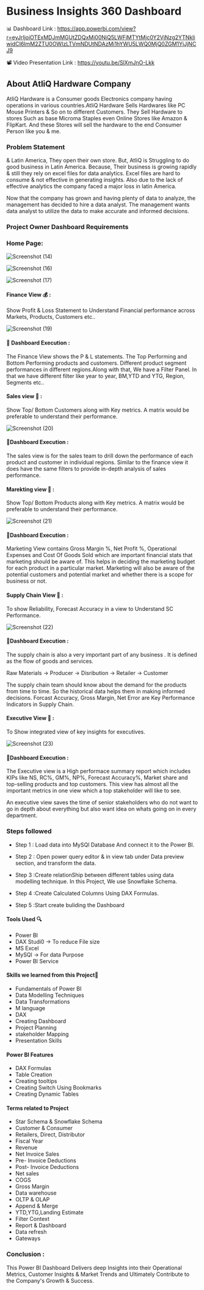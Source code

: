 # Business Insights 360 Dashboard

📊 Dashboard Link : https://app.powerbi.com/view?r=eyJrIjoiOTExMDJmMGUtZDQxMi00NjQ5LWFjMTYtMjc0Y2VjNzg2YTNkIiwidCI6ImM2ZTU0OWIzLTVmNDUtNDAzMi1hYWU5LWQ0MjQ0ZGM1YjJjNCJ9

📽️ Video Presentation Link : https://youtu.be/SlXmJnO-Lkk

## About AtliQ Hardware Company

AtliQ Hardware is a Consumer goods Electronics company having operations in various countries.AtliQ Hardware Sells Hardwares like PC Mouse Printers & So on to different Customers.
They Sell Hardware to stores Such as base Microma Staples even Online Stores like Amazon & FlipKart.
And these Stores will sell the hardware to the end Consumer Person like you & me.

### Problem Statement


& Latin America, They open their own store. But, AtliQ is Struggling to do good business in Latin America. Because,
 Their business is growing rapidly & still they rely on excel files for data analytics. Excel files are hard to consume & not effective in generating insights. Also due to the lack of effective analytics the company faced a major loss in latin America.

Now that the company has grown and having plenty of data to analyze, the management has decided to hire a data analyst.
The management wants data analyst to utilize the data to make accurate and informed decisions.

### Project Owner Dashboard Requirements

### Home Page:

![Screenshot (14)](https://github.com/user-attachments/assets/45fca1fe-00f4-4978-9753-9382c17c1490)

![Screenshot (16)](https://github.com/user-attachments/assets/fc8229a5-516e-4f7f-a7eb-79631b7dbdaf)

![Screenshot (17)](https://github.com/user-attachments/assets/38fc152a-a5ed-4e31-9233-78eb023d9a48)


#### Finance View 💰 :

Show Profit & Loss Statement to Understand Financial performance across Markets, Products, Customers etc..

![Screenshot (19)](https://github.com/user-attachments/assets/3b8b073a-ce79-4c24-9a3a-f621f597241c)


#### 🌟 Dashboard Execution :
The Finance View shows the P & L statements. The Top Performing and Bottom Performing products and customers. Different product segment performances in different regions.Along with that, We have a Filter Panel. In that we have different filter like year to year, BM,YTD and YTG, Region, Segments etc.. 




#### Sales view 🎯 :
Show Top/ Bottom Customers along with Key metrics. A matrix would be preferable to understand their performance.

![Screenshot (20)](https://github.com/user-attachments/assets/88b79181-4ca7-442c-a29b-1858269c3682)

#### 🌟Dashboard Execution :
The sales view is for the sales team to drill down the performance of each product and customer in individual regions. Similar to the finance view it does have the same filters to provide in-depth analysis of sales performance.


#### Marekting view 🔔 :
Show Top/ Bottom Products along with Key metrics. A matrix would be preferable to understand their performance.

![Screenshot (21)](https://github.com/user-attachments/assets/c1d89595-e66a-4f76-9a02-83071a816bdf)

#### 🌟Dashboard Execution :
Marketing View contains Gross Margin %, Net Profit %, Operational Expenses and Cost Of Goods Sold which are important financial stats that marketing should be aware of. This helps in deciding the marketing budget for each product in a particular market. Marketing will also be aware of the potential customers and potential market and whether there is a scope for business or not.

#### Supply Chain View 🚌 :
To show Reliability, Forecast Accuracy in a view to Understand SC Performance.

![Screenshot (22)](https://github.com/user-attachments/assets/e4bf4768-7367-4e9b-b641-afcd975522d6)

#### 🌟Dashboard Execution :
The supply chain is also a very important part of any business . It is defined as the flow of goods and services.

Raw Materials → Producer → Disribution → Retailer → Customer

The supply chain team should know about the demand for the products from time to time. So the historical data helps them in making informed decisions. 
Forcast Accuracy, Gross Margin, Net Error are Key Performance Indicators in Supply Chain. 

#### Executive View 💼 :
To Show integrated view of key insights for executives.


![Screenshot (23)](https://github.com/user-attachments/assets/a87cd927-8ba6-4383-b87f-65183198a5dc)

#### 🌟Dashboard Execution :
The Executive view is a High performace summary report which includes KIPs like NS, RC%, GM%, NP%, Forecast Accuracy%, Market share and top-selling products and top customers. This view has almost all the important metrics in one view which a top stakeholder will like to see.

An executive view saves the time of senior stakeholders who do not want to go in depth about everything but also want idea on whats going on in every department.





 




### Steps followed 

- Step 1 : Load data into MySQl Database And connect it to the Power BI.
  
- Step 2 : Open power query editor & in view tab under Data preview section, and transform the data.
- Step 3 :Create relationShip between different tables using data modelling technique. In this Project, We use Snowflake Schema.
- Step 4 :Create Calculated Columns Using DAX Formulas. 
- Step 5 :Start create buliding the Dashboard

#### Tools Used 🔍
- Power BI
- DAX Studi0 → To reduce File size
- MS Excel
- MySQl → For data Purpose
- Power BI Service

#### Skills we learned from this Project🔦
- Fundamentals of Power BI
- Data Modelling Techniques
- Data Transformations
- M language
- DAX
- Creating Dashboard
- Project Planning 
- stakeholder Mapping
- Presentation Skills

#### Power BI Features
- DAX Formulas
- Table Creation
- Creating tooltips
- Creating Switch Using Bookmarks
- Creating Dynamic Tables

####  Terms related to Project
- Star Schema & Snowflake Schema
- Customer & Consumer
- Retailers, Direct, Distributor
- Fiscal Year
- Revenue
- Net Invoice Sales
- Pre- Invoice Deductions
- Post- Invoice Deductions
- Net sales
- COGS
- Gross Margin
- Data warehouse
- OLTP & OLAP
- Append & Merge
- YTD,YTG,Landing Estimate
- Filter Context
- Report & Dashboard
- Data refresh
- Gateways

### Conclusion : 
This  Power BI Dashboard Delivers deep Insights into their Operational Metrics, Customer Insights & Market Trends and Ultimately Contribute to the Company's Growth & Success.
